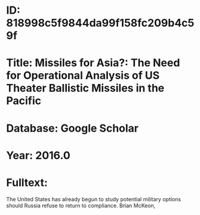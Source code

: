 # ID: 818998c5f9844da99f158fc209b4c59f
# Title: Missiles for Asia?: The Need for Operational Analysis of US Theater Ballistic Missiles in the Pacific
# Database: Google Scholar
# Year: 2016.0
# Fulltext:
The United States has already begun to study potential military options should Russia refuse to return to compliance.
Brian McKeon,